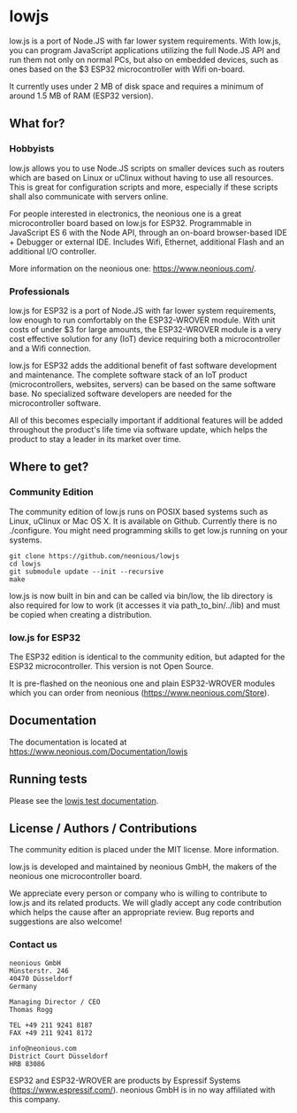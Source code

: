 # lowjs
low.js is a port of Node.JS with far lower system requirements. With low.js, you can program JavaScript applications utilizing the full Node.JS API and run them not only on normal PCs, but also on embedded devices, such as ones based on the $3 ESP32 microcontroller with Wifi on-board.

It currently uses under 2 MB of disk space and requires a minimum of around 1.5 MB of RAM (ESP32 version).


## What for?

### Hobbyists

low.js allows you to use Node.JS scripts on smaller devices such as routers which are based on Linux or uClinux without having to use all resources. This is great for configuration scripts and more, especially if these scripts shall also communicate with servers online.

For people interested in electronics, the neonious one is a great microcontroller board based on low.js for ESP32. Programmable in JavaScript ES 6 with the Node API, through an on-board browser-based IDE + Debugger or external IDE. Includes Wifi, Ethernet, additional Flash and an additional I/O controller.

More information on the neonious one: https://www.neonious.com/.

### Professionals

low.js for ESP32 is a port of Node.JS with far lower system requirements, low enough to run comfortably on the ESP32-WROVER module. With unit costs of under $3 for large amounts, the ESP32-WROVER module is a very cost effective solution for any (IoT) device requiring both a microcontroller and a Wifi connection.

low.js for ESP32 adds the additional benefit of fast software development and maintenance. The complete software stack of an IoT product (microcontrollers, websites, servers) can be based on the same software base. No specialized software developers are needed for the microcontroller software.

All of this becomes especially important if additional features will be added throughout the product's life time via software update, which helps the product to stay a leader in its market over time.


## Where to get?

### Community Edition

The community edition of low.js runs on POSIX based systems such as Linux, uClinux or Mac OS X. It is available on Github. Currently there is no ./configure. You might need programming skills to get low.js running on your systems.

    git clone https://github.com/neonious/lowjs
    cd lowjs
    git submodule update --init --recursive
    make

low.js is now built in bin and can be called via bin/low, the lib directory is also required for low to work (it accesses it via path_to_bin/../lib) and must be copied when creating a distribution.

### low.js for ESP32
The ESP32 edition is identical to the community edition, but adapted for the ESP32 microcontroller. This version is not Open Source.

It is pre-flashed on the neonious one and plain ESP32-WROVER modules which you can order from neonious (https://www.neonious.com/Store).


## Documentation

The documentation is located at https://www.neonious.com/Documentation/lowjs


## Running tests

Please see the [lowjs test documentation](/neonious/lowjs/blob/master/test/README.md).


## License / Authors / Contributions
The community edition is placed under the MIT license. More information.

low.js is developed and maintained by neonious GmbH, the makers of the neonious one microcontroller board.

We appreciate every person or company who is willing to contribute to low.js and its related products. We will gladly accept any code contribution which helps the cause after an appropriate review. Bug reports and suggestions are also welcome!


### Contact us

    neonious GmbH
    Münsterstr. 246
    40470 Düsseldorf
    Germany
    
    Managing Director / CEO
    Thomas Rogg
    
    TEL +49 211 9241 8187
    FAX +49 211 9241 8172
    
    info@neonious.com
    District Court Düsseldorf
    HRB 83086

ESP32 and ESP32-WROVER are products by Espressif Systems (https://www.espressif.com/). neonious GmbH is in no way affiliated with this company.
